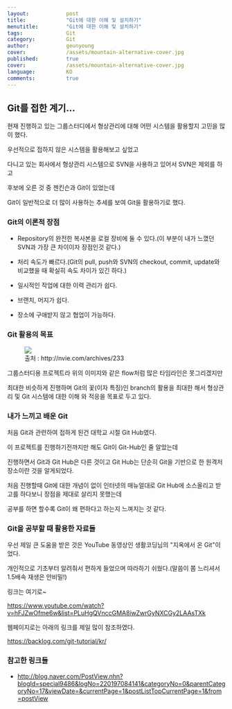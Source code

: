 ```yaml
---
layout:            post
title:             "Git에 대한 이해 및 설치하기"
menutitle:         "Git에 대한 이해 및 설치하기"
tags:              Git
category:          Git
author:            geunyoung
cover:             /assets/mountain-alternative-cover.jpg
published:         true
cover:             /assets/mountain-alternative-cover.jpg
language:          KO
comments:          true
---
```


## Git를 접한 계기...

현재 진행하고 있는 그룹스터디에서 형상관리에 대해 어떤 시스템을 활용할지 고민을 많이 했다.

우선적으로 접하지 않은 시스템을 활용해보고 싶었고

다니고 있는 회사에서 형상관리 시스템으로 SVN을 사용하고 있어서 SVN은 제외를 하고

후보에 오른 것 중 젠킨슨과 Git이 있었는데

Git이 일반적으로 더 많이 사용하는 추세를 보여 Git을 활용하기로 했다.



### Git의 이론적 장점

 - Repository의 완전한 복사본을 로컬 장비에 둘 수 있다.(이 부분이 내가 느꼈던 SVN과 가장 큰 차이이자 장점인것 같다.)

 - 처리 속도가 빠르다.(Git의 pull, push와 SVN의 checkout, commit, update와 비교했을 때 확실히 속도 차이가 있긴 하다.)
 
 - 일시적인 작업에 대한 이력 관리가 쉽다.

 - 브랜치, 머지가 쉽다.

 - 장소에 구애받지 않고 협업이 가능하다.



### Git 활용의 목표

<aside>
<figure>
<img src="{{ "/media/img/Git/flow.png" | absolute_url }}" />
<figcaption>출처 : http://nvie.com/archives/233 </figcaption>
</figure>
</aside>

그룹스터디용 프로젝트라 위의 이미지와 같은 flow처럼 많은 타임라인은 못그리겠지만

최대한 비슷하게 진행하며 Git의 꽃(이자 특징)인 branch의 활용을 최대한 해서 형상관리 및 Git 시스템에 대한 이해 와 적응을 목표로 두고 있다.



### 내가 느끼고 배운 Git

처음 Git과 관련하여 접하게 된건 대학교 시절 Git Hub였다.

이 프로젝트를 진행하기전까지만 해도 Git이 Git-Hub인 줄 알았는데 

진행하면서 Git과 Git Hub은 다른 것이고 Git Hub는 단순히 Git을 기반으로 한 원격저장소이란 것을 알게되었다.

처음 진행할때 Git에 대한 개념이 없이 인터넷의 매뉴얼대로 Git Hub에 소스올리고 받고를 하다보니 장점을 제대로 살리지 못했는데

공부를 하면 할수록 Git이 왜 편하다고 하는지 느껴지는 것 같다.



### Git을 공부할 때 활용한 자료들

우선 제일 큰 도움을 받은 것은 YouTube 동영상인 생활코딩님의 "지옥에서 온 Git"이었다. 

개인적으로 기초부터 알려줘서 편하게 들었으며 따라하기 쉬웠다.(말씀이 쫌 느리셔서 1.5배속 재생은 안비밀!)

링크는 여기로~

https://www.youtube.com/watch?v=hFJZwOfme6w&list=PLuHgQVnccGMA8iwZwrGyNXCGy2LAAsTXk


웹페이지로는 아래의 링크를 제일 많이 참조하였다.

https://backlog.com/git-tutorial/kr/



### 참고한 링크들

 - http://blog.naver.com/PostView.nhn?blogId=special9486&logNo=220197084141&categoryNo=0&parentCategoryNo=17&viewDate=&currentPage=1&postListTopCurrentPage=1&from=postView



